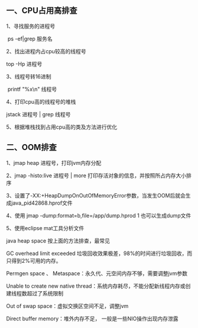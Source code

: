 ## 一、CPU占用高排查

1、寻找服务的进程号

​	ps -ef|grep 服务名

2、找出进程内占cpu较高的线程号

   top -Hp  进程号

3、线程号转16进制

​    printf "%x\n" 线程号

4、打印cpu高的线程号的堆栈

   jstack 进程号 | grep  线程号

5、根据堆栈找到占用cpu高的类及方法进行优化





## 二、OOM排查

1、jmap heap 进程号，打印jvm内存分配

2、jmap -histo:live 进程号 | more 打印存活对象的信息，并按照所占内存大小排序

3、设置了-XX:+HeapDumpOnOutOfMemoryError参数，当发生OOM后就会生成java_pid42868.hprof文件

4、使用 jmap -dump:format=b,file=/app/dump.hprod 1 也可以生成dump文件

5、使用eclipse mat工具分析文件



java heap space 按上面的方法排查，最常见

GC overhead limit exceeded  垃圾回收效果极差，98%的时间进行垃圾回收，而只得到2%可用的内存。

Permgen space 、 Metaspace：永久代、元空间内存不够，需要调整jvm参数

Unable to create new native thread：系统内存耗尽，不能分配新线程内存或创建线程数超过了系统限制

Out of swap space：虚拟交换区空间不足，调整jvm

Direct buffer memory：堆外内存不足， 一般是一些NIO操作出现内存泄露



